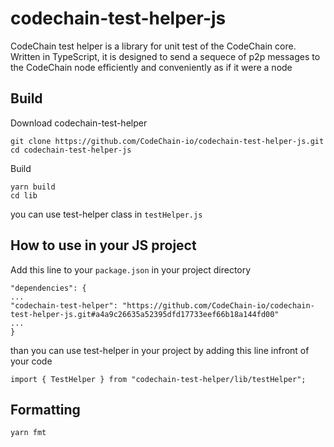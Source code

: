 # codechain-test-helper-js
CodeChain test helper is a library for unit test of the CodeChain core. Written in TypeScript, it is designed to send a sequece of p2p messages to the CodeChain node efficiently and conveniently as if it were a node

## Build
Download codechain-test-helper
```shell
git clone https://github.com/CodeChain-io/codechain-test-helper-js.git
cd codechain-test-helper-js
```
Build
```shell
yarn build
cd lib
```
you can use test-helper class in `testHelper.js`

## How to use in your JS project
Add this line to your `package.json` in your project directory
```
"dependencies": {
...
"codechain-test-helper": "https://github.com/CodeChain-io/codechain-test-helper-js.git#a4a9c26635a52395dfd17733eef66b18a144fd00"
...
}
```
than you can use test-helper in your project by adding this line infront of your code
```
import { TestHelper } from "codechain-test-helper/lib/testHelper";
```

## Formatting
```shell
yarn fmt
```
